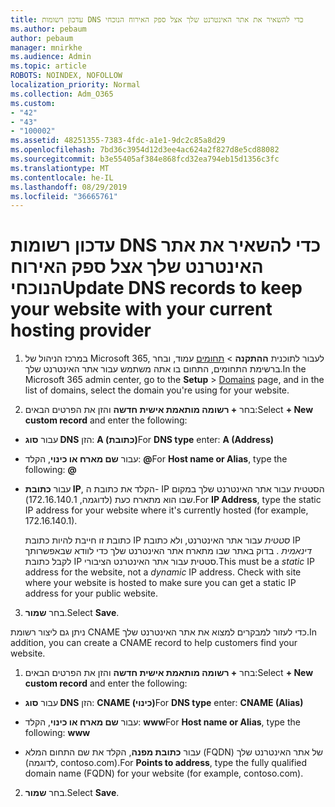 ```yaml
---
title: עדכון רשומות DNS כדי להשאיר את אתר האינטרנט שלך אצל ספק האירוח הנוכחי
ms.author: pebaum
author: pebaum
manager: mnirkhe
ms.audience: Admin
ms.topic: article
ROBOTS: NOINDEX, NOFOLLOW
localization_priority: Normal
ms.collection: Adm_O365
ms.custom:
- "42"
- "43"
- "100002"
ms.assetid: 48251355-7383-4fdc-a1e1-9dc2c85a8d29
ms.openlocfilehash: 7bd36c3954d12d3ee4ac624a2f827d8e5cd88082
ms.sourcegitcommit: b3e55405af384e868fcd32ea794eb15d1356c3fc
ms.translationtype: MT
ms.contentlocale: he-IL
ms.lasthandoff: 08/29/2019
ms.locfileid: "36665761"
---
```

# <a name="update-dns-records-to-keep-your-website-with-your-current-hosting-provider"></a><span data-ttu-id="6f0b9-102">עדכון רשומות DNS כדי להשאיר את אתר האינטרנט שלך אצל ספק האירוח הנוכחי</span><span class="sxs-lookup"><span data-stu-id="6f0b9-102">Update DNS records to keep your website with your current hosting provider</span></span>

1. <span data-ttu-id="6f0b9-103">במרכז הניהול של Microsoft 365, לעבור לתוכנית **ההתקנה** > [תחומים](https://portal.office.com/adminportal/home#/Domains) עמוד, ובחר ברשימת התחומים, התחום בו אתה משתמש עבור אתר האינטרנט שלך.</span><span class="sxs-lookup"><span data-stu-id="6f0b9-103">In the Microsoft 365 admin center, go to the **Setup** > [Domains](https://portal.office.com/adminportal/home#/Domains) page, and in the list of domains, select the domain you're using for your website.</span></span>

2. <span data-ttu-id="6f0b9-104">בחר **+ רשומה מותאמת אישית חדשה** והזן את הפרטים הבאים:</span><span class="sxs-lookup"><span data-stu-id="6f0b9-104">Select **+ New custom record** and enter the following:</span></span>

  - <span data-ttu-id="6f0b9-105">עבור **סוג DNS** הזן: **A (כתובת)**</span><span class="sxs-lookup"><span data-stu-id="6f0b9-105">For **DNS type** enter: **A (Address)**</span></span>

  - <span data-ttu-id="6f0b9-106">עבור **שם מארח או כינוי**, הקלד: **@**</span><span class="sxs-lookup"><span data-stu-id="6f0b9-106">For **Host name or Alias**, type the following: **@**</span></span>

  - <span data-ttu-id="6f0b9-107">עבור **כתובת IP**, הקלד את כתובת ה- IP הסטטית עבור אתר האינטרנט שלך במקום שבו הוא מתארח כעת (לדוגמה, 172.16.140.1‏).</span><span class="sxs-lookup"><span data-stu-id="6f0b9-107">For **IP Address**, type the static IP address for your website where it's currently hosted (for example, 172.16.140.1).</span></span>

    <span data-ttu-id="6f0b9-p101">כתובת זו חייבת להיות כתובת IP  *סטטית*  עבור אתר האינטרנט, ולא כתובת IP  *דינאמית*  . בדוק באתר שבו מתארח אתר האינטרנט שלך כדי לוודא שבאפשרותך לקבל כתובת IP סטטית עבור אתר האינטרנט הציבורי.</span><span class="sxs-lookup"><span data-stu-id="6f0b9-p101">This must be a  *static*  IP address for the website, not a  *dynamic*  IP address. Check with site where your website is hosted to make sure you can get a static IP address for your public website.</span></span>

3. <span data-ttu-id="6f0b9-110">בחר **שמור**.</span><span class="sxs-lookup"><span data-stu-id="6f0b9-110">Select **Save**.</span></span>

<span data-ttu-id="6f0b9-111">ניתן גם ליצור רשומת CNAME כדי לעזור למבקרים למצוא את אתר האינטרנט שלך.</span><span class="sxs-lookup"><span data-stu-id="6f0b9-111">In addition, you can create a CNAME record to help customers find your website.</span></span>
  
1. <span data-ttu-id="6f0b9-112">בחר **+ רשומה מותאמת אישית חדשה** והזן את הפרטים הבאים:</span><span class="sxs-lookup"><span data-stu-id="6f0b9-112">Select **+ New custom record** and enter the following:</span></span>

  - <span data-ttu-id="6f0b9-113">עבור **סוג DNS** הזן: **CNAME (כינוי)‎**</span><span class="sxs-lookup"><span data-stu-id="6f0b9-113">For **DNS type** enter: **CNAME (Alias)**</span></span>

  - <span data-ttu-id="6f0b9-114">עבור **שם מארח או כינוי**, הקלד: **www**</span><span class="sxs-lookup"><span data-stu-id="6f0b9-114">For **Host name or Alias**, type the following: **www**</span></span>

  - <span data-ttu-id="6f0b9-115">עבור **כתובת מפנה**, הקלד את שם התחום המלא (FQDN) של אתר האינטרנט שלך (לדוגמה, contoso.com).</span><span class="sxs-lookup"><span data-stu-id="6f0b9-115">For **Points to address**, type the fully qualified domain name (FQDN) for your website (for example, contoso.com).</span></span>

2. <span data-ttu-id="6f0b9-116">בחר **שמור**.</span><span class="sxs-lookup"><span data-stu-id="6f0b9-116">Select **Save**.</span></span>
